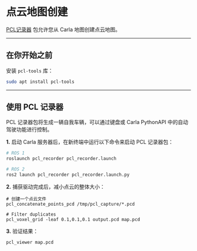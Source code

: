 # 点云地图创建

[PCL记录器](https://github.com/carla-simulator/ros-bridge/tree/master/pcl_recorder) 包允许您从 Carla 地图创建点云地图。

---

## 在你开始之前

安装 `pcl-tools` 库：

```sh
sudo apt install pcl-tools
```

---

## 使用 PCL 记录器

PCL 记录器包将生成一辆自我车辆，可以通过键盘或 Carla PythonAPI 中的自动驾驶功能进行控制。

__1.__ 启动 Carla 服务器后，在新终端中运行以下命令来启动 PCL 记录器包：

```sh
# ROS 1
roslaunch pcl_recorder pcl_recorder.launch

# ROS 2
ros2 launch pcl_recorder pcl_recorder.launch.py
```
__2.__ 捕获驱动完成后，减小点云的整体大小：

```
# 创建一个点云文件
pcl_concatenate_points_pcd /tmp/pcl_capture/*.pcd

# Filter duplicates
pcl_voxel_grid -leaf 0.1,0.1,0.1 output.pcd map.pcd
```

__3.__ 验证结果：

```sh
pcl_viewer map.pcd
```
